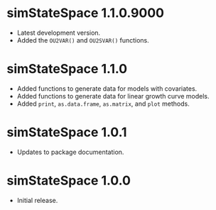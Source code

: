 # simStateSpace 1.1.0.9000

* Latest development version.
* Added the `OU2VAR()` and `OU2SVAR()` functions.

# simStateSpace 1.1.0

* Added functions to generate data for models with covariates.
* Added functions to generate data for linear growth curve models.
* Added `print`, `as.data.frame`, `as.matrix`, and `plot` methods.

# simStateSpace 1.0.1

* Updates to package documentation.

# simStateSpace 1.0.0

* Initial release.
